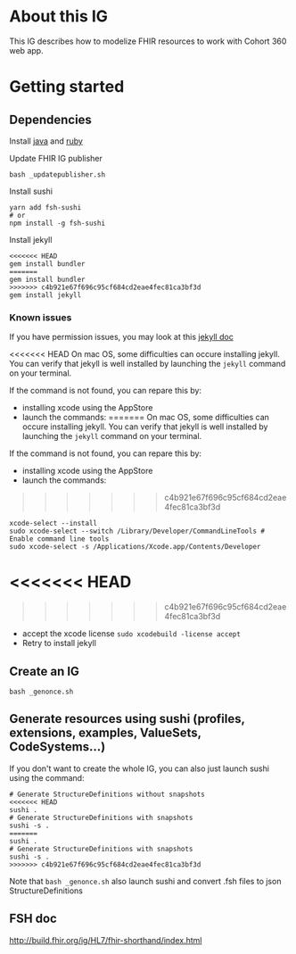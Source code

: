 # About this IG

This IG describes how to modelize FHIR resources to work with Cohort 360 web app.

# Getting started

## Dependencies

Install [java](https://docs.oracle.com/en/java/javase/15/install/installation-jdk-macos.html#GUID-F575EB4A-70D3-4AB4-A20E-DBE95171AB5F) and [ruby](https://www.ruby-lang.org/fr/documentation/installation/)

Update FHIR IG publisher

```
bash _updatepublisher.sh
```

Install sushi

```
yarn add fsh-sushi
# or
npm install -g fsh-sushi
```

Install jekyll

```
<<<<<<< HEAD
gem install bundler 
=======
gem install bundler
>>>>>>> c4b921e67f696c95cf684cd2eae4fec81ca3bf3d
gem install jekyll
```

### Known issues

If you have permission issues, you may look at this [jekyll doc](https://jekyllrb.com/docs/troubleshooting/#no-sudo)

<<<<<<< HEAD
On mac OS, some difficulties can occure installing jekyll. 
You can verify that jekyll is well installed by launching the `jekyll` command on your terminal.

If the command is not found, you can repare this by:
- installing xcode using the AppStore
- launch the commands: 
=======
On mac OS, some difficulties can occure installing jekyll.
You can verify that jekyll is well installed by launching the `jekyll` command on your terminal.

If the command is not found, you can repare this by:

- installing xcode using the AppStore
- launch the commands:

>>>>>>> c4b921e67f696c95cf684cd2eae4fec81ca3bf3d
```
xcode-select --install
sudo xcode-select --switch /Library/Developer/CommandLineTools # Enable command line tools
sudo xcode-select -s /Applications/Xcode.app/Contents/Developer
```
<<<<<<< HEAD
=======

>>>>>>> c4b921e67f696c95cf684cd2eae4fec81ca3bf3d
- accept the xcode license `sudo xcodebuild -license accept`
- Retry to install jekyll

## Create an IG

```
bash _genonce.sh
```

## Generate resources using sushi (profiles, extensions, examples, ValueSets, CodeSystems...)

If you don't want to create the whole IG, you can also just launch sushi using the command:

```
# Generate StructureDefinitions without snapshots
<<<<<<< HEAD
sushi . 
# Generate StructureDefinitions with snapshots
sushi -s . 
=======
sushi .
# Generate StructureDefinitions with snapshots
sushi -s .
>>>>>>> c4b921e67f696c95cf684cd2eae4fec81ca3bf3d
```

Note that `bash _genonce.sh` also launch sushi and convert .fsh files to json StructureDefinitions

## FSH doc

http://build.fhir.org/ig/HL7/fhir-shorthand/index.html